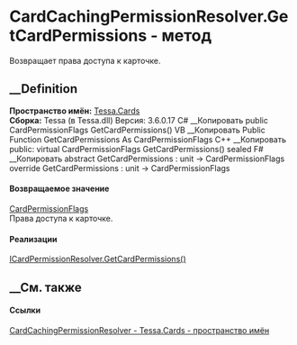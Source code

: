 # CardCachingPermissionResolver.GetCardPermissions - метод
Возвращает права доступа к карточке.
## __Definition
 **Пространство имён:** [Tessa.Cards](N_Tessa_Cards.htm)  
 **Сборка:** Tessa (в Tessa.dll) Версия: 3.6.0.17
C# __Копировать
     public CardPermissionFlags GetCardPermissions()
VB __Копировать
     Public Function GetCardPermissions As CardPermissionFlags
C++ __Копировать
     public:
    virtual CardPermissionFlags GetCardPermissions() sealed
F# __Копировать
     abstract GetCardPermissions : unit -> CardPermissionFlags 
    override GetCardPermissions : unit -> CardPermissionFlags 
#### Возвращаемое значение
[CardPermissionFlags](T_Tessa_Cards_CardPermissionFlags.htm)  
Права доступа к карточке.
#### Реализации
[ICardPermissionResolver.GetCardPermissions()](M_Tessa_Cards_ICardPermissionResolver_GetCardPermissions.htm)  
##  __См. также
#### Ссылки
[CardCachingPermissionResolver -
](T_Tessa_Cards_CardCachingPermissionResolver.htm)
[Tessa.Cards - пространство имён](N_Tessa_Cards.htm)
